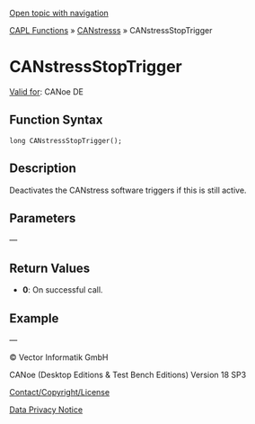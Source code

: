 [Open topic with navigation](../../../../../CANoeDEFamily.htm#Topics/CAPLFunctions/CANstress/Functions/CAPLfunctionCANstressStopTrigger.md)

[CAPL Functions](../../CAPLfunctions.md) » [CANstresss](../CAPLfunctionsCANstressOverview.md) » CANstressStopTrigger

# CANstressStopTrigger

[Valid for](../../../Shared/FeatureAvailability.md):  CANoe DE

## Function Syntax

```
long CANstressStopTrigger();
```

## Description

Deactivates the CANstress software triggers if this is still active.

## Parameters

—

## Return Values

- **0**: On successful call.

## Example

—

© Vector Informatik GmbH

CANoe (Desktop Editions & Test Bench Editions) Version 18 SP3

[Contact/Copyright/License](../../../Shared/ContactCopyrightLicense.md)

[Data Privacy Notice](https://www.vector.com/int/en/company/get-info/privacy-policy/)